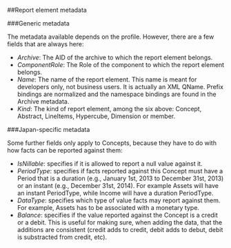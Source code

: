 ##Report element metadata

###Generic metadata

The metadata available depends on the profile. However, there are a few fields that are always here:

- *Archive*: The AID of the archive to which the report element belongs.
- *ComponentRole*: The Role of the component to which the report element belongs.
- *Name*: The name of the report element. This name is meant for developers only, not business users. It is actually an XML QName. Prefix bindings are normalized and the namespace bindings are found in the Archive metadata.
- *Kind*: The kind of report element, among the six above: Concept, Abstract, LineItems, Hypercube, Dimension or member.

###Japan-specific metadata

Some further fields only apply to Concepts, because they have to do with how facts can be reported against them:
- *IsNillable*: specifies if it is allowed to report a null value against it.
- *PeriodType*: specifies if facts reported against this Concept must have a Period that is a duration (e.g., January 1st, 2013 to December 31st, 2013) or an instant (e.g., December 31st, 2014). For example Assets will have an instant PeriodType, while Income will have a duration PeriodType.
- *DataType*: specifies which type of value facts may report against them. For example, Assets has to be associated with a monetary type.
- *Balance*: specifies if the value reported against the Concept is a credit or a debit. This is useful for making sure, when adding the data, that the additions are consistent (credit adds to credit, debit adds to debut, debit is substracted from credit, etc).
